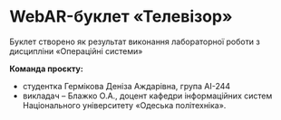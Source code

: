 # WebAR-буклет «Телевізор»
Буклет створено як результат виконання лабораторної роботи з дисципліни «Операційні системи»

**Команда проєкту:**
+ студентка Гермікова Деніза Аждарівна, група АІ-244
+ викладач – Блажко О.А., доцент кафедри інформаційних систем Національного університету «Одеська політехніка».

